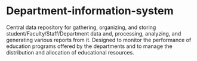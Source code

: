 # Department-information-system
Central data repository for gathering, organizing, and storing student/Faculty/Staff/Department data and, processing, analyzing, and generating various reports from it. 
Designed to monitor the performance of education programs offered by the departments and to manage the distribution and allocation of educational resources. 
